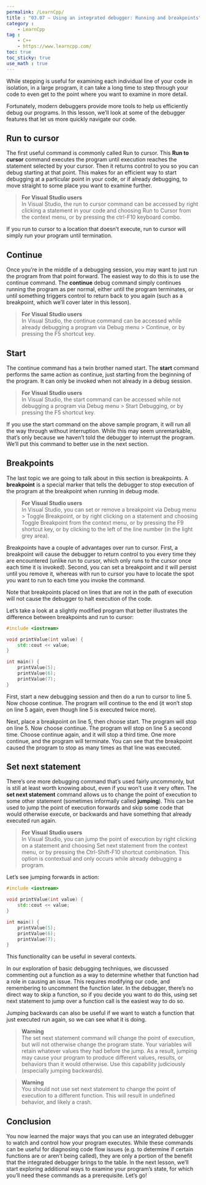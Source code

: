 ```yaml
---
permalink: /LearnCpp/
title : "03.07 — Using an integrated debugger: Running and breakpoints"
category :
    - LearnCpp
tag : 
    - C++
    - https://www.learncpp.com/
toc: true  
toc_sticky: true 
use_math : true
---
```



While stepping is useful for examining each individual line of your code in isolation, in a large program, it can take a long time to step through your code to even get to the point where you want to examine in more detail.

Fortunately, modern debuggers provide more tools to help us efficiently debug our programs. In this lesson, we’ll look at some of the debugger features that let us more quickly navigate our code.


## Run to cursor

The first useful command is commonly called Run to cursor. This **Run to cursor** command executes the program until execution reaches the statement selected by your cursor. Then it returns control to you so you can debug starting at that point. This makes for an efficient way to start debugging at a particular point in your code, or if already debugging, to move straight to some place you want to examine further.

>**For Visual Studio users**  
In Visual Studio, the run to cursor command can be accessed by right clicking a statement in your code and choosing Run to Cursor from the context menu, or by pressing the ctrl-F10 keyboard combo.

If you run to cursor to a location that doesn’t execute, run to cursor will simply run your program until termination.


## Continue

Once you’re in the middle of a debugging session, you may want to just run the program from that point forward. The easiest way to do this is to use the continue command. The **continue** debug command simply continues running the program as per normal, either until the program terminates, or until something triggers control to return back to you again (such as a breakpoint, which we’ll cover later in this lesson).

>**For Visual Studio users**  
In Visual Studio, the continue command can be accessed while already debugging a program via Debug menu > Continue, or by pressing the F5 shortcut key.


## Start

The continue command has a twin brother named start. The **start** command performs the same action as continue, just starting from the beginning of the program. It can only be invoked when not already in a debug session.

>**For Visual Studio users**  
In Visual Studio, the start command can be accessed while not debugging a program via Debug menu > Start Debugging, or by pressing the F5 shortcut key.

If you use the start command on the above sample program, it will run all the way through without interruption. While this may seem unremarkable, that’s only because we haven’t told the debugger to interrupt the program. We’ll put this command to better use in the next section.


## Breakpoints

The last topic we are going to talk about in this section is breakpoints. A **breakpoint** is a special marker that tells the debugger to stop execution of the program at the breakpoint when running in debug mode.

>**For Visual Studio users**  
In Visual Studio, you can set or remove a breakpoint via Debug menu > Toggle Breakpoint, or by right clicking on a statement and choosing Toggle Breakpoint from the context menu, or by pressing the F9 shortcut key, or by clicking to the left of the line number (in the light grey area).

Breakpoints have a couple of advantages over run to cursor. First, a breakpoint will cause the debugger to return control to you every time they are encountered (unlike run to cursor, which only runs to the cursor once each time it is invoked). Second, you can set a breakpoint and it will persist until you remove it, whereas with run to cursor you have to locate the spot you want to run to each time you invoke the command.

Note that breakpoints placed on lines that are not in the path of execution will not cause the debugger to halt execution of the code.

Let’s take a look at a slightly modified program that better illustrates the difference between breakpoints and run to cursor:

```c++
#include <iostream>

void printValue(int value) {
    std::cout << value;
}

int main() {
    printValue(5);
    printValue(6);
    printValue(7);
}
```

First, start a new debugging session and then do a run to cursor to line 5. Now choose continue. The program will continue to the end (it won’t stop on line 5 again, even though line 5 is executed twice more).

Next, place a breakpoint on line 5, then choose start. The program will stop on line 5. Now choose continue. The program will stop on line 5 a second time. Choose continue again, and it will stop a third time. One more continue, and the program will terminate. You can see that the breakpoint caused the program to stop as many times as that line was executed.


## Set next statement

There’s one more debugging command that’s used fairly uncommonly, but is still at least worth knowing about, even if you won’t use it very often. The **set next statement** command allows us to change the point of execution to some other statement (sometimes informally called **jumping**). This can be used to jump the point of execution forwards and skip some code that would otherwise execute, or backwards and have something that already executed run again.

>**For Visual Studio users**  
In Visual Studio, you can jump the point of execution by right clicking on a statement and choosing Set next statement from the context menu, or by pressing the Ctrl-Shift-F10 shortcut combination. This option is contextual and only occurs while already debugging a program.

Let’s see jumping forwards in action:

```c++
#include <iostream>

void printValue(int value) {
    std::cout << value;
}

int main() {
    printValue(5);
    printValue(6);
    printValue(7);
}
```

This functionality can be useful in several contexts.

In our exploration of basic debugging techniques, we discussed commenting out a function as a way to determine whether that function had a role in causing an issue. This requires modifying our code, and remembering to uncomment the function later. In the debugger, there’s no direct way to skip a function, so if you decide you want to do this, using set next statement to jump over a function call is the easiest way to do so.

Jumping backwards can also be useful if we want to watch a function that just executed run again, so we can see what it is doing.

>**Warning**  
The set next statement command will change the point of execution, but will not otherwise change the program state. Your variables will retain whatever values they had before the jump. As a result, jumping may cause your program to produce different values, results, or behaviors than it would otherwise. Use this capability judiciously (especially jumping backwards).

>**Warning**  
You should not use set next statement to change the point of execution to a different function. This will result in undefined behavior, and likely a crash.


## Conclusion

You now learned the major ways that you can use an integrated debugger to watch and control how your program executes. While these commands can be useful for diagnosing code flow issues (e.g. to determine if certain functions are or aren’t being called), they are only a portion of the benefit that the integrated debugger brings to the table. In the next lesson, we’ll start exploring additional ways to examine your program’s state, for which you’ll need these commands as a prerequisite. Let’s go!
